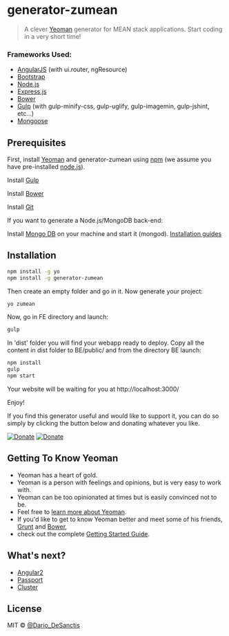 # generator-zumean

> A clever [Yeoman](http://yeoman.io) generator for MEAN stack applications. Start coding in a very short time!


### Frameworks Used:
- [AngularJS](https://angular.io/) (with ui.router, ngResource)
- [Bootstrap](http://getbootstrap.com/)
- [Node.js](https://nodejs.org/)
- [Express.js](http://expressjs.com/)
- [Bower](https://bower.io/)
- [Gulp](http://gulpjs.com/) (with gulp-minify-css, gulp-uglify, gulp-imagemin, gulp-jshint, etc...)
- [Mongoose](http://mongoosejs.com/)

## Prerequisites

First, install [Yeoman](http://yeoman.io) and generator-zumean using [npm](https://www.npmjs.com/) (we assume you have pre-installed [node.js](https://nodejs.org/)).

Install [Gulp](http://gulpjs.com/)

Install [Bower](https://bower.io/)

Install [Git](https://git-scm.com/)

If you want to generate a Node.js/MongoDB back-end:

Install [Mongo DB](www.mongodb.com) on your machine and start it (mongod). [Installation guides](http://docs.mongodb.org/manual/installation/)


## Installation


```bash
npm install -g yo
npm install -g generator-zumean
```

Then create an empty folder and go in it. Now generate your project:

```bash
yo zumean
```

Now, go in FE directory and launch:
```bash
gulp
```

In 'dist' folder you will find your webapp ready to deploy. Copy all the content in dist folder to BE/public/ and from the directory BE launch:
```bash
npm install
gulp
npm start
```

Your website will be waiting for you at http://localhost:3000/

Enjoy!

If you find this generator useful and would like to support it, you can do so simply by clicking the button below and donating whatever you like.

[![Donate](https://img.shields.io/badge/Donate-PayPal-green.svg)](https://www.paypal.me/dariodesanctis)
[![Donate](https://img.shields.io/badge/donate-Bitcoin-blue.svg)](bitcoin:37dcoTE2k9YL7twemzP1vddcTbTpLBKhvG)

## Getting To Know Yeoman

 * Yeoman has a heart of gold.
 * Yeoman is a person with feelings and opinions, but is very easy to work with.
 * Yeoman can be too opinionated at times but is easily convinced not to be.
 * Feel free to [learn more about Yeoman](http://yeoman.io/).
 * If you'd like to get to know Yeoman better and meet some of his friends, [Grunt](http://gruntjs.com) and [Bower](http://bower.io), 
 * check out the complete [Getting Started Guide](https://github.com/yeoman/yeoman/wiki/Getting-Started).
 
## What's next?
- [Angular2](https://angularjs.org/)
- [Passport](http://passportjs.org/)
- [Cluster](https://nodejs.org/api/cluster.html#cluster_cluster)

## License

MIT © [@Dario_DeSanctis](https://twitter.com/Dario_DeSanctis)


